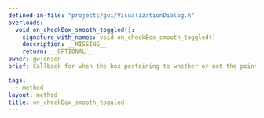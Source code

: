 ```yaml
---
defined-in-file: "projects/gui/VisualizationDialog.h"
overloads:
  void on_checkBox_smooth_toggled():
    signature_with_names: void on_checkBox_smooth_toggled()
    description: __MISSING__
    return: __OPTIONAL__
owner: gwjensen
brief: Callback for when the box pertaining to whether or not the points should be smoothed is toggled. No guarantee this works.

tags:
  - method
layout: method
title: on_checkBox_smooth_toggled
---
```

